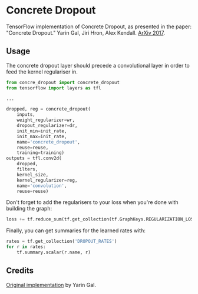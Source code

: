 # Concrete Dropout

TensorFlow implementation of Concrete Dropout, as presented in the paper: "Concrete Dropout." Yarin Gal, Jiri Hron, Alex Kendall. [ArXiv 2017](https://arxiv.org/abs/1705.07832).



## Usage

The concrete dropout layer should precede a convolutional layer in order to feed the kernel regulariser in.

```python
from concre_dropout import concrete_dropout
from tensorflow import layers as tfl

...

dropped, reg = concrete_dropout(
	inputs,
	weight_regularizer=wr,
	dropout_regularizer=dr,
	init_min=init_rate,
	init_max=init_rate,
	name='concrete_dropout',
	reuse=reuse,
	training=training)
outputs = tfl.conv2d(
	dropped,
	filters,
	kernel_size,
	kernel_regularizer=reg,
	name='convolution',
	reuse=reuse)
```

Don't forget to add the regularisers to your loss when you're done with building the graph:

```python
loss += tf.reduce_sum(tf.get_collection(tf.GraphKeys.REGULARIZATION_LOSSES))
```

Finally, you can get summaries for the learned rates with: 

```python
rates = tf.get_collection('DROPOUT_RATES')
for r in rates:
	tf.summary.scalar(r.name, r)
```



## Credits

[Original implementation](https://github.com/yaringal/ConcreteDropout) by Yarin Gal.